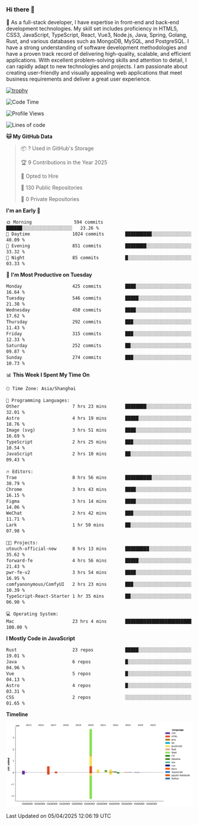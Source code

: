 ### Hi there 👋

🌱 As a full-stack developer, I have expertise in front-end and back-end development technologies. My skill set includes proficiency in HTML5, CSS3, JavaScript, TypeScript, React, Vue3, Node.js, Java, Spring, Golang, Rust, and various databases such as MongoDB, MySQL, and PostgreSQL. I have a strong understanding of software development methodologies and have a proven track record of delivering high-quality, scalable, and efficient applications. With excellent problem-solving skills and attention to detail, I can rapidly adapt to new technologies and projects. I am passionate about creating user-friendly and visually appealing web applications that meet business requirements and deliver a great user experience.

[![trophy](https://github-profile-trophy.vercel.app/?username=elton&rank=SECRET,SSS,SS,S,AAA,AA,A&theme=onedark&no-frame=true&margin-w=10)](https://github.com/ryo-ma/github-profile-trophy)

<!--START_SECTION:waka-->
![Code Time](http://img.shields.io/badge/Code%20Time-1%2C483%20hrs%2022%20mins-blue)

![Profile Views](http://img.shields.io/badge/Profile%20Views-0-blue)

![Lines of code](https://img.shields.io/badge/From%20Hello%20World%20I%27ve%20Written-5.6%20million%20lines%20of%20code-blue)

**🐱 My GitHub Data** 

> 📦 ? Used in GitHub's Storage 
 > 
> 🏆 9 Contributions in the Year 2025
 > 
> 💼 Opted to Hire
 > 
> 📜 130 Public Repositories 
 > 
> 🔑 0 Private Repositories 
 > 
**I'm an Early 🐤** 

```text
🌞 Morning                594 commits         ██████░░░░░░░░░░░░░░░░░░░   23.26 % 
🌆 Daytime                1024 commits        ██████████░░░░░░░░░░░░░░░   40.09 % 
🌃 Evening                851 commits         ████████░░░░░░░░░░░░░░░░░   33.32 % 
🌙 Night                  85 commits          █░░░░░░░░░░░░░░░░░░░░░░░░   03.33 % 
```
📅 **I'm Most Productive on Tuesday** 

```text
Monday                   425 commits         ████░░░░░░░░░░░░░░░░░░░░░   16.64 % 
Tuesday                  546 commits         █████░░░░░░░░░░░░░░░░░░░░   21.38 % 
Wednesday                450 commits         ████░░░░░░░░░░░░░░░░░░░░░   17.62 % 
Thursday                 292 commits         ███░░░░░░░░░░░░░░░░░░░░░░   11.43 % 
Friday                   315 commits         ███░░░░░░░░░░░░░░░░░░░░░░   12.33 % 
Saturday                 252 commits         ██░░░░░░░░░░░░░░░░░░░░░░░   09.87 % 
Sunday                   274 commits         ███░░░░░░░░░░░░░░░░░░░░░░   10.73 % 
```


📊 **This Week I Spent My Time On** 

```text
🕑︎ Time Zone: Asia/Shanghai

💬 Programming Languages: 
Other                    7 hrs 23 mins       ████████░░░░░░░░░░░░░░░░░   32.01 % 
Astro                    4 hrs 19 mins       █████░░░░░░░░░░░░░░░░░░░░   18.76 % 
Image (svg)              3 hrs 51 mins       ████░░░░░░░░░░░░░░░░░░░░░   16.69 % 
TypeScript               2 hrs 25 mins       ███░░░░░░░░░░░░░░░░░░░░░░   10.54 % 
JavaScript               2 hrs 10 mins       ██░░░░░░░░░░░░░░░░░░░░░░░   09.43 % 

🔥 Editors: 
Trae                     8 hrs 56 mins       ██████████░░░░░░░░░░░░░░░   38.79 % 
Chrome                   3 hrs 43 mins       ████░░░░░░░░░░░░░░░░░░░░░   16.15 % 
Figma                    3 hrs 14 mins       ████░░░░░░░░░░░░░░░░░░░░░   14.06 % 
WeChat                   2 hrs 42 mins       ███░░░░░░░░░░░░░░░░░░░░░░   11.71 % 
Lark                     1 hr 50 mins        ██░░░░░░░░░░░░░░░░░░░░░░░   07.98 % 

🐱‍💻 Projects: 
utouch-official-new      8 hrs 13 mins       █████████░░░░░░░░░░░░░░░░   35.62 % 
forward-fe               4 hrs 56 mins       █████░░░░░░░░░░░░░░░░░░░░   21.43 % 
pwr-fe-v2                3 hrs 54 mins       ████░░░░░░░░░░░░░░░░░░░░░   16.95 % 
comfyanonymous/ComfyUI   2 hrs 23 mins       ███░░░░░░░░░░░░░░░░░░░░░░   10.39 % 
TypeScript-React-Starter 1 hr 35 mins        ██░░░░░░░░░░░░░░░░░░░░░░░   06.90 % 

💻 Operating System: 
Mac                      23 hrs 4 mins       █████████████████████████   100.00 % 
```

**I Mostly Code in JavaScript** 

```text
Rust                     23 repos            █████░░░░░░░░░░░░░░░░░░░░   19.01 % 
Java                     6 repos             █░░░░░░░░░░░░░░░░░░░░░░░░   04.96 % 
Vue                      5 repos             █░░░░░░░░░░░░░░░░░░░░░░░░   04.13 % 
Astro                    4 repos             █░░░░░░░░░░░░░░░░░░░░░░░░   03.31 % 
CSS                      2 repos             ░░░░░░░░░░░░░░░░░░░░░░░░░   01.65 % 
```



**Timeline**

![Lines of Code chart](https://raw.githubusercontent.com/elton/elton/main/assets/bar_graph.png)


 Last Updated on 05/04/2025 12:06:19 UTC
<!--END_SECTION:waka-->

<!--
**elton/elton** is a ✨ _special_ ✨ repository because its `README.md` (this file) appears on your GitHub profile.

Here are some ideas to get you started:

- 🔭 I’m currently working on ...
- 🌱 I’m currently learning ...
- 👯 I’m looking to collaborate on ...
- 🤔 I’m looking for help with ...
- 💬 Ask me about ...
- 📫 How to reach me: ...
- 😄 Pronouns: ...
- ⚡ Fun fact: ...
-->
